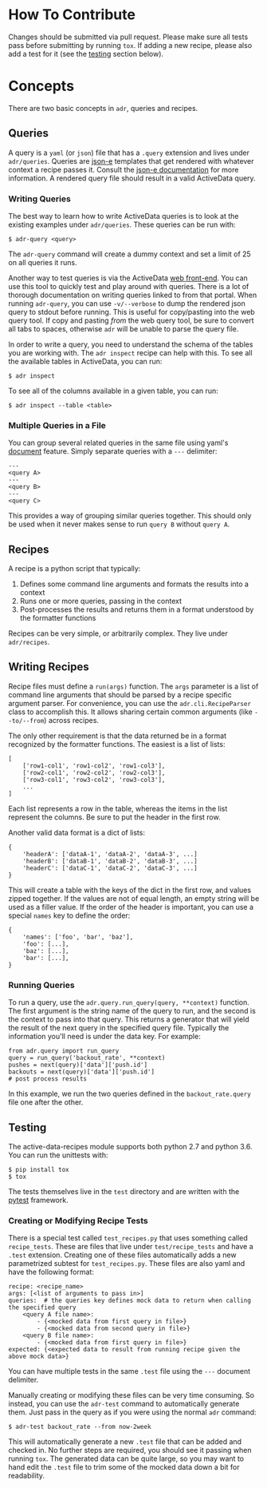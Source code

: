 # How To Contribute

Changes should be submitted via pull request. Please make sure all tests pass before submitting by
running `tox`. If adding a new recipe, please also add a test for it (see the
[testing](#testing) section below).

# Concepts

There are two basic concepts in `adr`, queries and recipes.


## Queries

A query is a `yaml` (or `json`) file that has a `.query` extension and lives under `adr/queries`.
Queries are [json-e][0] templates that get rendered with whatever context a recipe passes it.
Consult the [json-e documentation][1] for more information. A rendered query file should result in
a valid ActiveData query.


### Writing Queries

The best way to learn how to write ActiveData queries is to look at the existing examples under
`adr/queries`. These queries can be run with:

    $ adr-query <query>

The `adr-query` command will create a dummy context and set a limit of 25 on all queries it runs.

Another way to test queries is via the ActiveData [web front-end][2]. You can use this tool to
quickly test and play around with queries. There is a lot of thorough documentation on writing
queries linked to from that portal. When running `adr-query`, you can use `-v/--verbose` to dump the
rendered json query to stdout before running. This is useful for copy/pasting into the web query
tool. If copy and pasting *from* the web query tool, be sure to convert all tabs to spaces,
otherwise `adr` will be unable to parse the query file.

In order to write a query, you need to understand the schema of the tables you are working with. The
`adr inspect` recipe can help with this. To see all the available tables in ActiveData, you can run:

    $ adr inspect

To see all of the columns available in a given table, you can run:

    $ adr inspect --table <table>


### Multiple Queries in a File

You can group several related queries in the same file using yaml's [document][3] feature. Simply
separate queries with a `---` delimiter:

    ---
    <query A>
    ---
    <query B>
    ---
    <query C>

This provides a way of grouping similar queries together. This should only be used when it never
makes sense to run `query B` without `query A`.


## Recipes

A recipe is a python script that typically:

1. Defines some command line arguments and formats the results into a context
2. Runs one or more queries, passing in the context
3. Post-processes the results and returns them in a format understood by the formatter functions

Recipes can be very simple, or arbitrarily complex. They live under `adr/recipes`.


## Writing Recipes

Recipe files must define a `run(args)` function. The `args` parameter is a list of command line
arguments that should be parsed by a recipe specific argument parser. For convenience, you can use
the `adr.cli.RecipeParser` class to accomplish this. It allows sharing certain common arguments
(like `--to/--from`) across recipes.

The only other requirement is that the data returned be in a format recognized by the formatter
functions. The easiest is a list of lists:

    [
        ['row1-col1', 'row1-col2', 'row1-col3'],
        ['row2-col1', 'row2-col2', 'row2-col3'],
        ['row3-col1', 'row3-col2', 'row3-col3'],
        ...
    ]

Each list represents a row in the table, whereas the items in the list represent the columns. Be
sure to put the header in the first row.

Another valid data format is a dict of lists:

    {
        'headerA': ['dataA-1', 'dataA-2', 'dataA-3', ...]
        'headerB': ['dataB-1', 'dataB-2', 'dataB-3', ...]
        'headerC': ['dataC-1', 'dataC-2', 'dataC-3', ...]
    }

This will create a table with the keys of the dict in the first row, and values zipped together. If
the values are not of equal length, an empty string will be used as a filler value. If the order of
the header is important, you can use a special `names` key to define the order:

    {
        'names': ['foo', 'bar', 'baz'],
        'foo': [...],
        'baz': [...],
        'bar': [...],
    }


### Running Queries

To run a query, use the `adr.query.run_query(query, **context)` function. The first argument is the
string name of the query to run, and the second is the context to pass into that query. This returns
a generator that will yield the result of the next query in the specified query file. Typically the
information you'll need is under the data key. For example:

    from adr.query import run_query
    query = run_query('backout_rate', **context)
    pushes = next(query)['data']['push.id']
    backouts = next(query)['data']['push.id']
    # post process results

In this example, we run the two queries defined in the `backout_rate.query` file one after the
other.


## Testing

The active-data-recipes module supports both python 2.7 and python 3.6. You can run the unittests
with:

    $ pip install tox
    $ tox

The tests themselves live in the `test` directory and are written with the [pytest][4] framework.


### Creating or Modifying Recipe Tests

There is a special test called `test_recipes.py` that uses something called `recipe_tests`. These
are files that live under `test/recipe_tests` and have a `.test` extension. Creating one of these
files automatically adds a new parametrized subtest for `test_recipes.py`. These files are also yaml
and have the following format:

    recipe: <recipe_name>
    args: [<list of arguments to pass in>]
    queries:  # the queries key defines mock data to return when calling the specified query
        <query A file name>:
            - {<mocked data from first query in file>}
            - {<mocked data from second query in file>}
        <query B file name>:
            - {<mocked data from first query in file>}
    expected: {<expected data to result from running recipe given the above mock data>}

You can have multiple tests in the same `.test` file using the `---` document delimiter.

Manually creating or modifying these files can be very time consuming. So instead, you can use the
`adr-test` command to automatically generate them. Just pass in the query as if you were using the
normal `adr` command:

    $ adr-test backout_rate --from now-2week

This will automatically generate a new `.test` file that can be added and checked in. No further
steps are required, you should see it passing when running `tox`. The generated data can be quite
large, so you may want to hand edit the `.test` file to trim some of the mocked data down a bit for
readability.

[0]: https://github.com/taskcluster/json-e
[1]: https://taskcluster.github.io/json-e/
[2]: https://activedata.allizom.org/tools/query.html
[3]: http://yaml.org/spec/1.1/#id897596
[4]: https://docs.pytest.org/en/latest/
